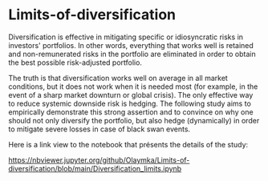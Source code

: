 # Limits-of-diversification

Diversification is effective in mitigating specific or idiosyncratic risks in investors' portfolios. In other words, everything that works well is retained and non-remunerated risks in the portfolio are eliminated in order to obtain the best possible risk-adjusted portfolio.  

The truth is that diversification works well on average in all market conditions, but it does not work when it is needed most (for example, in the event of a sharp market downturn or global crisis). The only effective way to reduce systemic downside risk is hedging. The following study aims to empirically demonstrate this strong assertion and to convince on why one should not only diversify the portfolio, but also hedge (dynamically) in order to mitigate severe losses in case of black swan events.

Here is a link view to the notebook that présents the details of the study:

https://nbviewer.jupyter.org/github/Olaymka/Limits-of-diversification/blob/main/Diversification_limits.ipynb 
